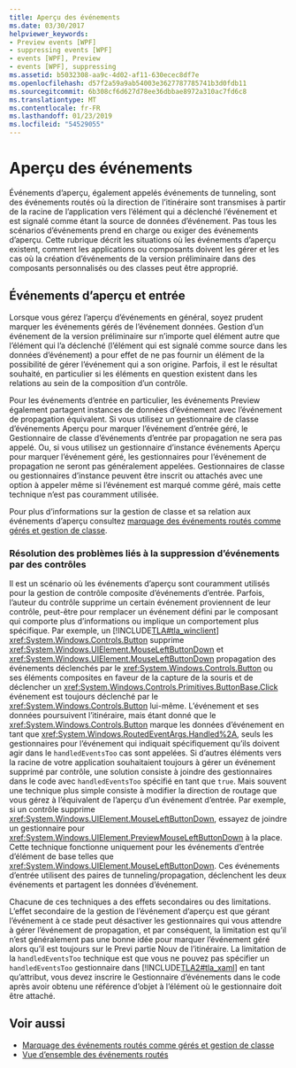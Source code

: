 ```yaml
---
title: Aperçu des événements
ms.date: 03/30/2017
helpviewer_keywords:
- Preview events [WPF]
- suppressing events [WPF]
- events [WPF], Preview
- events [WPF], suppressing
ms.assetid: b5032308-aa9c-4d02-af11-630ecec8df7e
ms.openlocfilehash: d57f2a59a9ab54003e3627787785741b3d0fdb11
ms.sourcegitcommit: 6b308cf6d627d78ee36dbbae8972a310ac7fd6c8
ms.translationtype: MT
ms.contentlocale: fr-FR
ms.lasthandoff: 01/23/2019
ms.locfileid: "54529055"
---
```

# <a name="preview-events"></a>Aperçu des événements
Événements d’aperçu, également appelés événements de tunneling, sont des événements routés où la direction de l’itinéraire sont transmises à partir de la racine de l’application vers l’élément qui a déclenché l’événement et est signalé comme étant la source de données d’événement. Pas tous les scénarios d’événements prend en charge ou exiger des événements d’aperçu. Cette rubrique décrit les situations où les événements d’aperçu existent, comment les applications ou composants doivent les gérer et les cas où la création d’événements de la version préliminaire dans des composants personnalisés ou des classes peut être approprié.  
  
## <a name="preview-events-and-input"></a>Événements d’aperçu et entrée  
 Lorsque vous gérez l’aperçu d’événements en général, soyez prudent marquer les événements gérés de l’événement données. Gestion d’un événement de la version préliminaire sur n’importe quel élément autre que l’élément qui l’a déclenché (l’élément qui est signalé comme source dans les données d’événement) a pour effet de ne pas fournir un élément de la possibilité de gérer l’événement qui a son origine. Parfois, il est le résultat souhaité, en particulier si les éléments en question existent dans les relations au sein de la composition d’un contrôle.  
  
 Pour les événements d’entrée en particulier, les événements Preview également partagent instances de données d’événement avec l’événement de propagation équivalent. Si vous utilisez un gestionnaire de classe d’événements Aperçu pour marquer l’événement d’entrée géré, le Gestionnaire de classe d’événements d’entrée par propagation ne sera pas appelé. Ou, si vous utilisez un gestionnaire d’instance événements Aperçu pour marquer l’événement géré, les gestionnaires pour l’événement de propagation ne seront pas généralement appelées. Gestionnaires de classe ou gestionnaires d’instance peuvent être inscrit ou attachés avec une option à appeler même si l’événement est marqué comme géré, mais cette technique n’est pas couramment utilisée.  
  
 Pour plus d’informations sur la gestion de classe et sa relation aux événements d’aperçu consultez [marquage des événements routés comme gérés et gestion de classe](../../../../docs/framework/wpf/advanced/marking-routed-events-as-handled-and-class-handling.md).  
  
### <a name="working-around-event-suppression-by-controls"></a>Résolution des problèmes liés à la suppression d’événements par des contrôles  
 Il est un scénario où les événements d’aperçu sont couramment utilisés pour la gestion de contrôle composite d’événements d’entrée. Parfois, l’auteur du contrôle supprime un certain événement proviennent de leur contrôle, peut-être pour remplacer un événement défini par le composant qui comporte plus d’informations ou implique un comportement plus spécifique. Par exemple, un [!INCLUDE[TLA#tla_winclient](../../../../includes/tlasharptla-winclient-md.md)] <xref:System.Windows.Controls.Button> supprime <xref:System.Windows.UIElement.MouseLeftButtonDown> et <xref:System.Windows.UIElement.MouseLeftButtonDown> propagation des événements déclenchés par le <xref:System.Windows.Controls.Button> ou ses éléments composites en faveur de la capture de la souris et de déclencher un <xref:System.Windows.Controls.Primitives.ButtonBase.Click> événement est toujours déclenché par le <xref:System.Windows.Controls.Button> lui-même. L’événement et ses données poursuivent l’itinéraire, mais étant donné que le <xref:System.Windows.Controls.Button> marque les données d’événement en tant que <xref:System.Windows.RoutedEventArgs.Handled%2A>, seuls les gestionnaires pour l’événement qui indiquait spécifiquement qu’ils doivent agir dans le `handledEventsToo` cas sont appelées.  Si d’autres éléments vers la racine de votre application souhaitaient toujours à gérer un événement supprimé par contrôle, une solution consiste à joindre des gestionnaires dans le code avec `handledEventsToo` spécifié en tant que `true`. Mais souvent une technique plus simple consiste à modifier la direction de routage que vous gérez à l’équivalent de l’aperçu d’un événement d’entrée. Par exemple, si un contrôle supprime <xref:System.Windows.UIElement.MouseLeftButtonDown>, essayez de joindre un gestionnaire pour <xref:System.Windows.UIElement.PreviewMouseLeftButtonDown> à la place. Cette technique fonctionne uniquement pour les événements d’entrée d’élément de base telles que <xref:System.Windows.UIElement.MouseLeftButtonDown>. Ces événements d’entrée utilisent des paires de tunneling/propagation, déclenchent les deux événements et partagent les données d’événement.  
  
 Chacune de ces techniques a des effets secondaires ou des limitations. L’effet secondaire de la gestion de l’événement d’aperçu est que gérant l’événement à ce stade peut désactiver les gestionnaires qui vous attendre à gérer l’événement de propagation, et par conséquent, la limitation est qu’il n’est généralement pas une bonne idée pour marquer l’événement géré alors qu’il est toujours sur le Previ partie Nouv de l’itinéraire. La limitation de la `handledEventsToo` technique est que vous ne pouvez pas spécifier un `handledEventsToo` gestionnaire dans [!INCLUDE[TLA2#tla_xaml](../../../../includes/tla2sharptla-xaml-md.md)] en tant qu’attribut, vous devez inscrire le Gestionnaire d’événements dans le code après avoir obtenu une référence d’objet à l’élément où le gestionnaire doit être attaché.  
  
## <a name="see-also"></a>Voir aussi
- [Marquage des événements routés comme gérés et gestion de classe](../../../../docs/framework/wpf/advanced/marking-routed-events-as-handled-and-class-handling.md)
- [Vue d’ensemble des événements routés](../../../../docs/framework/wpf/advanced/routed-events-overview.md)
